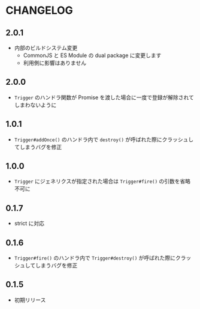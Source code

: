 # CHANGELOG

## 2.0.1
* 内部のビルドシステム変更
  * CommonJS と ES Module の dual package に変更します
  * 利用側に影響はありません

## 2.0.0
* `Trigger` のハンドラ関数が Promise を渡した場合に一度で登録が解除されてしまわないように

## 1.0.1
* `Trigger#addOnce()` のハンドラ内で `destroy()` が呼ばれた際にクラッシュしてしまうバグを修正

## 1.0.0
* `Trigger` にジェネリクスが指定された場合は `Trigger#fire()` の引数を省略不可に

## 0.1.7
* strict に対応

## 0.1.6
* `Trigger#fire()` のハンドラ内で `Trigger#destroy()` が呼ばれた際にクラッシュしてしまうバグを修正

## 0.1.5
* 初期リリース
